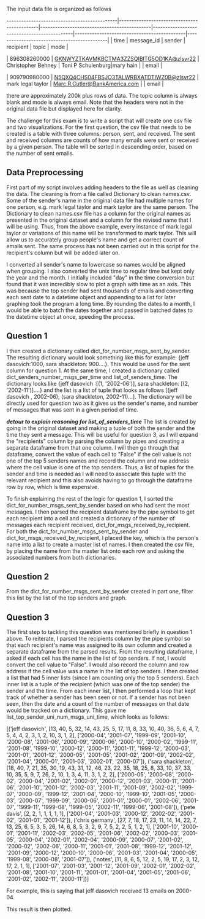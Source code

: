 The input data file is organized as follows

---------------------------------------------|---------------------------------------------|---------------------------------------------|---------------------------------------------|---------------------------------------------|---------------------------------------------|
| time                                       | message_id                                  | sender                                      | recipient                                   | topic                                       | mode                                        |

| 896308260000 | <GKNWYZTKAVMKBCTMA3ZZSQIBITG5OD1KA@zlsvr22> | Christopher Behney | Toni P Schulenburg|mary hain  |       | email |

| 909790980000 | <N5QXQ4CHS04FBSJO3TALWRBXATDTIWZ0B@zlsvr22> | mark legal taylor  | Marc.R.Cutler@BankAmerica.com |       | email |


there are approximately 200k plus rows of data. The topic column is always blank and mode is always email. Note that the headers were not in
the original data file but displayed here for clarity. 

The challenge for this exam is to write a script that will create one csv file and two visualizations. For the first question, the csv file
that needs to be created is a table with three columns: person, sent, and received. The sent and received columns are counts of how many
emails were sent or received by a given person. The table will be sorted in descending order, based on the number of sent emails. 

## Data Preprocessing 
First part of my script involves adding headers to the file as well as cleaning the data. The cleaning is from a file called
Dictionary to clean names.csv. Some of the sender's name in the original data file had multiple names for one person, e.g.
mark legal taylor and mark taylor are the same person. The Dictionary to clean names.csv file has a column for the original names as presented
in the original dataset and a column for the revised name that I will be using. Thus, from the above example, every instance of 
mark legal taylor or variations of this name will be transformed to mark taylor. This will allow us to accurately group people's name and
get a correct count of emails sent. The same process has not been carried out in this script for the recipient's column but will be added
later on. 

I converted all sender's name to lowercase so names would be aligned when grouping. I also converted the unix time to regular time but kept
only the year and the month. I initially included "day" in the time conversion but found that it was incredibly slow to plot a graph with 
time as an axis. This was because the top sender had sent thousands of emails and converting each sent date to a datetime object and appending
to a list for later graphing took the program a long time. By rounding the dates to a month, I would be able to batch the dates together and
passed in batched dates to the datetime object at once, speeding the process. 

## Question 1
I then created a dictionary called dict_for_number_msgs_sent_by_sender. The resulting dictionary would look something like this for example:
{jeff dasovich:1000, sara shackleton: 900....}. This would be used for the sent column for question 1. At the same time, I created a dictionary
called dict_senders_number_msgs_per_time and list_of_senders_time. The dictionary looks like 
{jeff dasovich :[(1, '2002-06')], sara shackleton: [(2, '2002-11')]....} and the list is a list of tuple that looks as follows
[(jeff dasovich , 2002-06), (sara shackleton, 2002-11)...]. The dictionary will be directly used for question two as it gives us the sender's
name, and number of messages that was sent in a given period of time. 

***detour to explain reasoning for list_of_senders_time***
The list is created by going in the original dataset and making a tuple of both the sender and the time they sent a message. This will be useful for question 3, as I will expand the "recipients" column by parsing the
column by pipes and creating a separate dataframe from that one column. I will then go through that dataframe, convert the value of each cell to
"False" if the cell value is not one of the top 5 senders names and record the column and row address where the cell value is one of the
top senders. Thus, a list of tuples for the sender and time is needed as I will need to associate this tuple with the relevant recipient
and this also avoids having to go through the dataframe row by row, which is time expensive. 

To finish explaining the rest of the logic for question 1, I sorted the dict_for_number_msgs_sent_by_sender based on who had sent the most messages.
I then parsed the recipient dataframe by the pipe symbol to get each recipient into a cell and created a dictionary of the number of messages each recipient
received, dict_for_msgs_received_by_recipient. For both the dict_for_number_msgs_sent_by_sender and dict_for_msgs_received_by_recipient, I placed
the key, which is the person's name into a list to create a master list of names. I then created the csv file, by placing the name from the master
list onto each row and asking the associated numbers from both dictionaries. 

## Question 2
From the dict_for_number_msgs_sent_by_sender created in part one, filter this list by the list of the top senders and graph. 

## Question 3
The first step to tackling this question was mentioned briefly in question 1 above. To reiterate, I parsed the recipients column by the pipe
symbol so that each recipient's name was assigned to its own column and created a separate dataframe from the parsed results. From the resulting
dataframe, I asked if each cell has the name in the list of top senders. If not, I would convert the cell value to "False". I would also
record the column and row address if the cell value was a name in the list of top senders. I then created a list that had 5 inner lists (since
I am counting only the top 5 senders). Each inner list is a tuple of the recipient (which was one of the top sender) the sender and the time. 
From each inner list, I then performed a loop that kept track of whether a sender has been seen or not. If a sender has not been seen, 
then the date and a count of the number of messages on that date would be tracked on a dictionary. This gave me list_top_sender_uni_num_msgs_uni_time,
which looks as follows:

[('jeff dasovich', [13, 40, 5, 32, 14, 43, 25, 5, 17, 11, 8, 33, 10, 40, 36, 5, 6, 4, 7, 5, 4, 4, 2, 3, 1, 2, 10, 3, 1, 2], ['2000-04', '2001-07', '1999-09', '2001-10', '2000-08', '2001-06', '2000-09', '2000-06', '2000-10', '2000-02', '1999-11', '2001-08', '1999-10', '2000-12', '2000-11', '2001-11', '1999-12', '2000-03', '2001-01', '2001-12', '2000-05', '2001-05', '2001-02', '2001-09', '2002-02', '2001-04', '2000-01', '2001-03', '2002-01', '2000-07']), ('sara shackleton', [18, 40, 7, 21, 35, 30, 19, 43, 31, 12, 46, 23, 22, 35, 18, 25, 8, 33, 10, 37, 33, 10, 35, 5, 9, 7, 26, 2, 10, 1, 3, 4, 11, 3, 1, 2, 2], ['2000-05', '2000-08', '2000-02', '2000-04', '2001-02', '2002-01', '2000-12', '2001-03', '2000-11', '2001-06', '2001-10', '2001-12', '2002-03', '2001-11', '2001-09', '2002-02', '1999-07', '2000-09', '1999-12', '2001-04', '2000-10', '1999-10', '2001-05', '2000-03', '2000-07', '1999-09', '2000-06', '2001-01', '2000-01', '2002-06', '2001-07', '1999-11', '1999-08', '1999-05', '2002-11', '1999-06', '2001-08']), ('pete davis', [2, 2, 1, 1, 1, 1, 1], ['2001-04', '2001-03', '2000-12', '2002-02', '2001-02', '2001-01', '2001-12']), ('chris germany', [27, 7, 18, 17, 23, 11, 14, 14, 22, 7, 13, 25, 6, 5, 3, 5, 26, 14, 6, 8, 5, 3, 2, 9, 7, 5, 2, 2, 5, 1, 2, 1], ['2001-10', '2000-01', '2001-11', '2002-03', '2002-05', '2001-06', '2002-02', '2000-03', '2001-05', '2000-04', '2002-01', '2002-04', '2000-09', '2000-07', '2001-02', '2000-02', '2002-06', '2000-11', '2001-01', '2001-08', '1999-12', '2001-12', '2001-09', '2000-12', '2000-10', '2000-06', '2001-03', '2001-04', '2000-05', '1999-08', '2000-08', '2001-07']), ('notes', [11, 8, 6, 5, 12, 2, 5, 19, 17, 2, 3, 12, 17, 2, 1, 1], ['2001-07', '2001-03', '2001-12', '2001-09', '2002-01', '2002-02', '2001-08', '2001-10', '2001-11', '2001-01', '2001-04', '2001-05', '2001-06', '2001-02', '2002-11', '2000-11'])]
 
For example, this is saying that jeff dasovich received 13 emails on 2000-04. 

This result is then plotted. 
